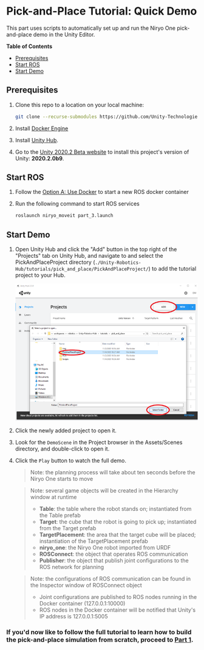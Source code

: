 # Pick-and-Place Tutorial: Quick Demo

This part uses scripts to automatically set up and run the Niryo One pick-and-place demo in the Unity Editor.

**Table of Contents**
  - [Prerequisites](#prerequisites)
  - [Start ROS](#start-ros)
  - [Start Demo](#start-demo)

## Prerequisites

1. Clone this repo to a location on your local machine:
    ```bash
    git clone --recurse-submodules https://github.com/Unity-Technologies/Unity-Robotics-Hub.git
    ```

1. Install [Docker Engine](https://docs.docker.com/engine/install/)

1. Install [Unity Hub](https://unity3d.com/get-unity/download).

1. Go to the [Unity 2020.2 Beta website](https://unity3d.com/unity/beta/2020.2.0b9) to install this project's version of Unity: **2020.2.0b9**.

## Start ROS

1. Follow the [Option A: Use Docker](0_ros_setup.md#option-a-use-docker) to start a new ROS docker container

2. Run the following command to start ROS services

    ```bash
    roslaunch niryo_moveit part_3.launch
    ```


## Start Demo

1. Open Unity Hub and click the "Add" button in the top right of the "Projects" tab on Unity Hub, and navigate to and select the PickAndPlaceProject directory (`./Unity-Robotics-Hub/tutorials/pick_and_place/PickAndPlaceProject/`) to add the tutorial project to your Hub.

   ![](img/hub_addproject.png)

1. Click the newly added project to open it.

1. Look for the `DemoScene` in the Project browser in the Assets/Scenes directory, and double-click to open it.

1. Click the `Play` button to watch the full demo.
	> Note: the planning process will take about ten seconds before the Niryo One starts to move

    > Note: several game objects will be created in the Hierarchy window at runtime
	>
	> * **Table**: the table where the robot stands on; instantiated from the Table prefab
	> * **Target**: the cube that the robot is going to pick up; instantiated from the Target prefab
	> * **TargetPlacement**: the area that the target cube will be placed; instantiation of the TargetPlacement prefab
	> * **niryo_one**: the Niryo One robot imported from URDF
	> * **ROSConnect**: the object that operates ROS communication
	> * **Publisher**: the object that publish joint configurations to the ROS network for planning

    > Note: the configurations of ROS communication can be found in the Inspector window of ROSConnect object
	>
	> * Joint configurations are published to ROS nodes running in the Docker container (127.0.0.1:10000)
	> * ROS nodes in the Docker container will be notified that Unity's IP address is 127.0.0.1:5005

### If you'd now like to follow the full tutorial to learn how to build the pick-and-place simulation from scratch, proceed to [Part 1](1_urdf.md).
